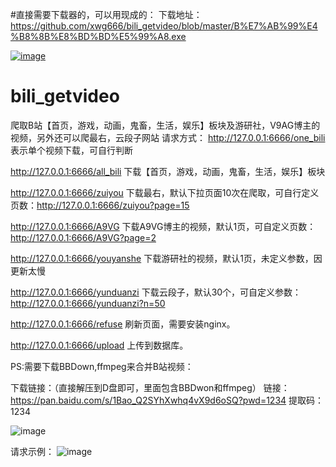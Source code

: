 #直接需要下载器的，可以用现成的：
下载地址：https://github.com/xwg666/bili_getvideo/blob/master/B%E7%AB%99%E4%B8%8B%E8%BD%BD%E5%99%A8.exe

[![image](https://github.com/xwg666/bili_getvideo/assets/95574231/4248e4e8-9664-40b3-bd91-363bc9c4345f)](https://github.com/xwg666/bili_getvideo/tree/master)

# bili_getvideo
爬取B站【首页，游戏，动画，鬼畜，生活，娱乐】板块及游研社，V9AG博主的视频，另外还可以爬最右，云段子网站
请求方式：
http://127.0.0.1:6666/one_bili   表示单个视频下载，可自行判断

http://127.0.0.1:6666/all_bili   下载【首页，游戏，动画，鬼畜，生活，娱乐】板块

http://127.0.0.1:6666/zuiyou     下载最右，默认下拉页面10次在爬取，可自行定义页数：http://127.0.0.1:6666/zuiyou?page=15

http://127.0.0.1:6666/A9VG       下载A9VG博主的视频，默认1页，可自定义页数：http://127.0.0.1:6666/A9VG?page=2

http://127.0.0.1:6666/youyanshe  下载游研社的视频，默认1页，未定义参数，因更新太慢

http://127.0.0.1:6666/yunduanzi  下载云段子，默认30个，可自定义参数：http://127.0.0.1:6666/yunduanzi?n=50

http://127.0.0.1:6666/refuse     刷新页面，需要安装nginx。

http://127.0.0.1:6666/upload     上传到数据库。

PS:需要下载BBDown,ffmpeg来合并B站视频：

下载链接：（直接解压到D盘即可，里面包含BBDwon和ffmpeg）
链接：https://pan.baidu.com/s/1Bao_Q2SYhXwhq4vX9d6oSQ?pwd=1234
提取码：1234

![image](https://github.com/xwg666/bili_getvideo/assets/95574231/a0649ff3-ea8c-4a2b-8cb6-2a77eb6b92da)


请求示例：
![image](https://github.com/xwg666/bili_getvideo/assets/95574231/f0fffe4e-7ea3-4e07-8b54-c9ad3a1808d9)

